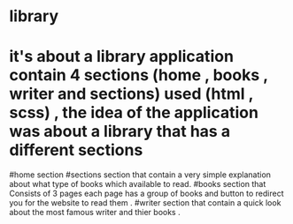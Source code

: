 # library
# it's about a library application contain 4 sections (home , books , writer and sections) used (html , scss) , the idea of the application was about a library that has a different sections

#home section
#sections section that contain a very simple explanation about what type of books which available to read.
#books section that Consists of 3 pages each page has a group of books and button to  redirect you  for the website to read them .
#writer section that contain a quick look about the most famous writer and thier books .
